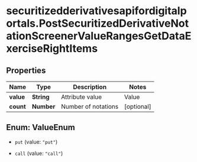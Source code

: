 # securitizedderivativesapifordigitalportals.PostSecuritizedDerivativeNotationScreenerValueRangesGetDataExerciseRightItems

## Properties

Name | Type | Description | Notes
------------ | ------------- | ------------- | -------------
**value** | **String** | Attribute value | Value | Description | | --- | --- | | put | A put option gives buyer the right, but not the obligation, to sell an asset at a specified price within a specific time period. Put is synonymous to short or bear and is used in a broader sense for products that make profits from falling underlying levels. | | call | A call option gives buyer the right, but not the obligation, to buy an asset at a specified price within a specific time period. Call is synonymous to long or bull and is used in a broader sense for products that make profits from rising underlying levels. |   | [optional] 
**count** | **Number** | Number of notations | [optional] 



## Enum: ValueEnum


* `put` (value: `"put"`)

* `call` (value: `"call"`)




